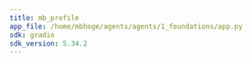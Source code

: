 ```yaml
---
title: mb_profile
app_file: /home/mbhoge/agents/agents/1_foundations/app.py
sdk: gradio
sdk_version: 5.34.2
---
```

